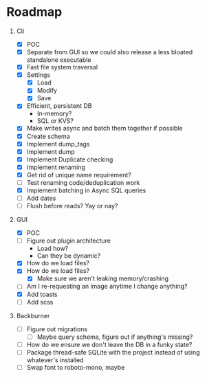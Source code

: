 # Roadmap

1. Cli

    - [x] POC
    - [x] Separate from GUI so we could also release a less bloated standalone executable
    - [x] Fast file system traversal
    - [x] Settings
        - [x] Load
        - [x] Modify
        - [x] Save
    - [x] Efficient, persistent DB
        - In-memory?
        - SQL or KVS?
    - [x] Make writes async and batch them together if possible
    - [x] Create schema
    - [x] Implement dump_tags
    - [x] Implement dump
    - [x] Implement Duplicate checking
    - [x] Implement renaming
    - [x] Get rid of unique name requirement?
    - [ ] Test renaming code/deduplication work
    - [x] Implement batching in Async SQL queries
    - [ ] Add dates
    - [ ] Flush before reads? Yay or nay?

2. GUI

    - [x] POC
    - [ ] Figure out plugin architecture
        - Load how?
        - Can they be dynamic?
    - [x] How do we load files?
    - [x] How do we load files?
        - [x] Make sure we aren't leaking memory/crashing
    - [ ] Am I re-requesting an image anytime I change anything?
    - [x] Add toasts
    - [ ] Add scss

3. Backburner
    - [ ] Figure out migrations
        - [ ] Maybe query schema, figure out if anything's missing?
    - [ ] How do we ensure we don't leave the DB in a funky state?
    - [ ] Package thread-safe SQLite with the project instead of using whatever's installed
    - [ ] Swap font to roboto-mono, maybe
